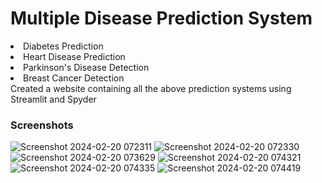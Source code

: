 # Multiple Disease Prediction System
<li>Diabetes Prediction </li>
<li>Heart Disease Prediction</li>
<li>Parkinson's Disease Detection</li>
<li>Breast Cancer Detection</li>
Created a website containing all the above prediction systems using Streamlit and Spyder
<h3>Screenshots</h3>

![Screenshot 2024-02-20 072311](https://github.com/manishyerram89/MultiDiseasePred/assets/101630848/4b73aec4-2378-4244-b296-4a11431ae179)
![Screenshot 2024-02-20 072330](https://github.com/manishyerram89/MultiDiseasePred/assets/101630848/18392f21-1b88-4d5d-ab9e-6994e4b8b6e7)
![Screenshot 2024-02-20 073629](https://github.com/manishyerram89/MultiDiseasePred/assets/101630848/f4a8f6dc-f581-4726-8c80-7b25d01705f8)
![Screenshot 2024-02-20 074321](https://github.com/manishyerram89/MultiDiseasePred/assets/101630848/65125c97-2970-40a8-9f60-9c713c9ac6d6)
![Screenshot 2024-02-20 074335](https://github.com/manishyerram89/MultiDiseasePred/assets/101630848/a4e3aec0-d57e-4da9-8279-503380760e4e)
![Screenshot 2024-02-20 074419](https://github.com/manishyerram89/MultiDiseasePred/assets/101630848/c95166f9-9ced-4248-994c-877a0ad4d7ae)
